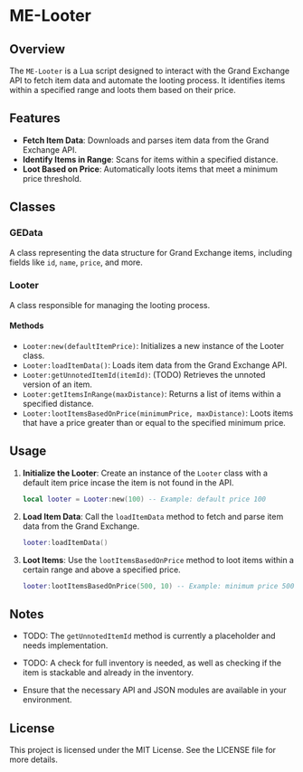 # ME-Looter

## Overview

The `ME-Looter` is a Lua script designed to interact with the Grand Exchange API to fetch item data and automate the looting process. It identifies items within a specified range and loots them based on their price.

## Features

- **Fetch Item Data**: Downloads and parses item data from the Grand Exchange API.
- **Identify Items in Range**: Scans for items within a specified distance.
- **Loot Based on Price**: Automatically loots items that meet a minimum price threshold.

## Classes

### GEData

A class representing the data structure for Grand Exchange items, including fields like `id`, `name`, `price`, and more.

### Looter

A class responsible for managing the looting process.

#### Methods

- `Looter:new(defaultItemPrice)`: Initializes a new instance of the Looter class.
- `Looter:loadItemData()`: Loads item data from the Grand Exchange API.
- `Looter:getUnnotedItemId(itemId)`: (TODO) Retrieves the unnoted version of an item.
- `Looter:getItemsInRange(maxDistance)`: Returns a list of items within a specified distance.
- `Looter:lootItemsBasedOnPrice(minimumPrice, maxDistance)`: Loots items that have a price greater than or equal to the specified minimum price.

## Usage

1. **Initialize the Looter**: Create an instance of the `Looter` class with a default item price incase the item is not found in the API.

   ```lua
   local looter = Looter:new(100) -- Example: default price 100
   ```

2. **Load Item Data**: Call the `loadItemData` method to fetch and parse item data from the Grand Exchange.

   ```lua
   looter:loadItemData()
   ```

3. **Loot Items**: Use the `lootItemsBasedOnPrice` method to loot items within a certain range and above a specified price.

   ```lua
   looter:lootItemsBasedOnPrice(500, 10) -- Example: minimum price 500, max distance 10
   ```

## Notes

- TODO: The `getUnnotedItemId` method is currently a placeholder and needs implementation.
- TODO: A check for full inventory is needed, as well as checking if the item is stackable and already in the inventory.

- Ensure that the necessary API and JSON modules are available in your environment.

## License

This project is licensed under the MIT License. See the LICENSE file for more details.